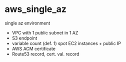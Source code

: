 # aws_single_az
single az environment
- VPC with 1 public subnet in 1 AZ
- S3 endpoint
- variable count (def. 1) spot EC2 instances + public IP
- AWS ACM certificate
- Route53 record, cert. val. record
